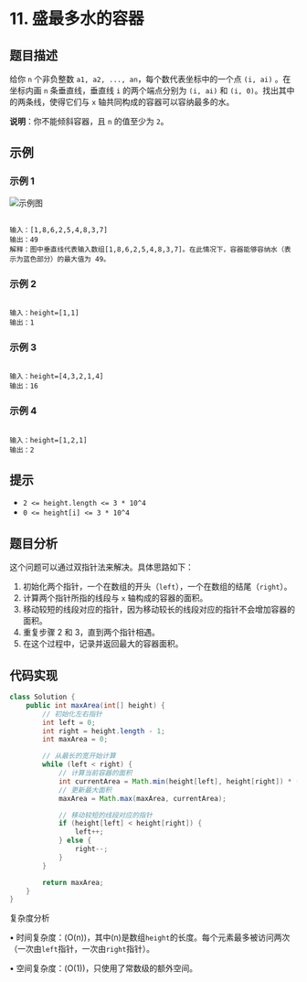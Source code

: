 # 11. 盛最多水的容器

## 题目描述

给你 `n` 个非负整数 `a1, a2, ..., an`，每个数代表坐标中的一个点 `(i, ai)` 。在坐标内画 `n` 条垂直线，垂直线 `i` 的两个端点分别为 `(i, ai)` 和 `(i, 0)`。找出其中的两条线，使得它们与 `x` 轴共同构成的容器可以容纳最多的水。

**说明**：你不能倾斜容器，且 `n` 的值至少为 `2`。

## 示例

### 示例 1

![示例图](https://assets.leetcode-cn.com/aliyun-lc-upload/uploads/2018/07/25/container-question.png)

```

输入：[1,8,6,2,5,4,8,3,7]
输出：49
解释：图中垂直线代表输入数组[1,8,6,2,5,4,8,3,7]。在此情况下，容器能够容纳水（表示为蓝色部分）的最大值为 49。

```

### 示例 2

```

输入：height=[1,1]
输出：1

```

### 示例 3

```

输入：height=[4,3,2,1,4]
输出：16

```

### 示例 4

```

输入：height=[1,2,1]
输出：2

```

## 提示

- `2 <= height.length <= 3 * 10^4`
- `0 <= height[i] <= 3 * 10^4`

## 题目分析

这个问题可以通过双指针法来解决。具体思路如下：

1. 初始化两个指针，一个在数组的开头（`left`），一个在数组的结尾（`right`）。
2. 计算两个指针所指的线段与 `x` 轴构成的容器的面积。
3. 移动较短的线段对应的指针，因为移动较长的线段对应的指针不会增加容器的面积。
4. 重复步骤 2 和 3，直到两个指针相遇。
5. 在这个过程中，记录并返回最大的容器面积。

## 代码实现

```java
class Solution {
    public int maxArea(int[] height) {
        // 初始化左右指针
        int left = 0;
        int right = height.length - 1;
        int maxArea = 0;

        // 从最长的宽开始计算
        while (left < right) {
            // 计算当前容器的面积
            int currentArea = Math.min(height[left], height[right]) * (right - left);
            // 更新最大面积
            maxArea = Math.max(maxArea, currentArea);

            // 移动较短的线段对应的指针
            if (height[left] < height[right]) {
                left++;
            } else {
                right--;
            }
        }

        return maxArea;
    }
}

```

复杂度分析

• 时间复杂度：\(O(n)\)，其中\(n\)是数组`height`的长度。每个元素最多被访问两次（一次由`left`指针，一次由`right`指针）。

• 空间复杂度：\(O(1)\)，只使用了常数级的额外空间。
